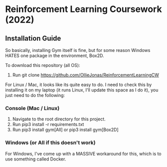 # Reinforcement Learning Coursework (2022)


## Installation Guide

So basically, installing Gym itself is fine, but for some reason Windows HATES one package in the environment, Box2D.

To download this repository (all OS):

1) Run git clone https://github.com/OllieJonas/ReinforcementLearningCW <your directory>

For Linux / Mac, it looks like its quite easy to do. I need to check this by installing it on my laptop (it runs Linux, I'll update this space as I do it), you just need to do the following:

### Console (Mac / Linux)
1) Navigate to the root directory for this project.
2) Run pip3 install -r requirements.txt
3) Run pip3 install gym[All] or pip3 install gym[Box2D]

### Windows (or All if this doesn't work)

For Windows, I've come up with a MASSIVE workaround for this, which is to use something called Docker.
